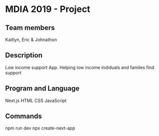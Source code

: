 # MDIA 2019 - Project
## Team members 
Kaitlyn, Eric & Johnathon

## Description
Low income support App. Helping low income indiduals and familes find support

## Program and Language
Next.js
HTML
CSS
JavaScript 

## Commands
 npm run dev 
 npx create-next-app

